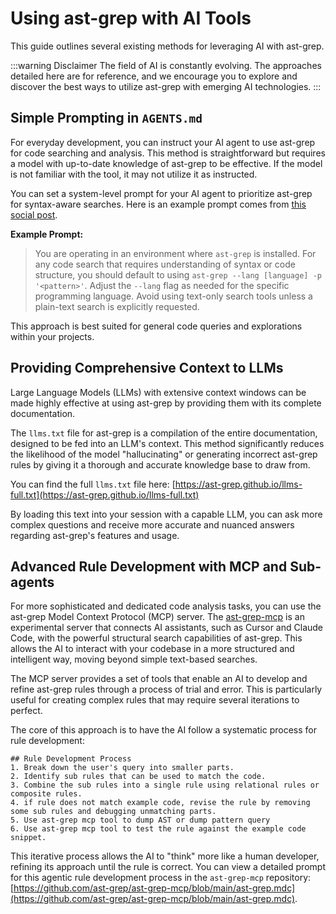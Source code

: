 # Using ast-grep with AI Tools

This guide outlines several existing methods for leveraging AI with ast-grep.

:::warning Disclaimer
The field of AI is constantly evolving. The approaches detailed here are for reference, and we encourage you to explore and discover the best ways to utilize ast-grep with emerging AI technologies.
:::

## Simple Prompting in `AGENTS.md`

For everyday development, you can instruct your AI agent to use ast-grep for code searching and analysis. This method is straightforward but requires a model with up-to-date knowledge of ast-grep to be effective. If the model is not familiar with the tool, it may not utilize it as instructed.

You can set a system-level prompt for your AI agent to prioritize ast-grep for syntax-aware searches. Here is an example prompt comes from [this social post](https://x.com/kieranklaassen/status/1938453871086682232).

**Example Prompt:**

> You are operating in an environment where `ast-grep` is installed. For any code search that requires understanding of syntax or code structure, you should default to using `ast-grep --lang [language] -p '<pattern>'`. Adjust the `--lang` flag as needed for the specific programming language. Avoid using text-only search tools unless a plain-text search is explicitly requested.


This approach is best suited for general code queries and explorations within your projects.



## Providing Comprehensive Context to LLMs

Large Language Models (LLMs) with extensive context windows can be made highly effective at using ast-grep by providing them with its complete documentation.

The `llms.txt` file for ast-grep is a compilation of the entire documentation, designed to be fed into an LLM's context. This method significantly reduces the likelihood of the model "hallucinating" or generating incorrect ast-grep rules by giving it a thorough and accurate knowledge base to draw from.

You can find the full `llms.txt` file here: [https://ast-grep.github.io/llms-full.txt](https://ast-grep.github.io/llms-full.txt)

By loading this text into your session with a capable LLM, you can ask more complex questions and receive more accurate and nuanced answers regarding ast-grep's features and usage.

## Advanced Rule Development with MCP and Sub-agents

For more sophisticated and dedicated code analysis tasks, you can use the ast-grep Model Context Protocol (MCP) server. The [ast-grep-mcp](https://github.com/ast-grep/ast-grep-mcp) is an experimental server that connects AI assistants, such as Cursor and Claude Code, with the powerful structural search capabilities of ast-grep. This allows the AI to interact with your codebase in a more structured and intelligent way, moving beyond simple text-based searches.

The MCP server provides a set of tools that enable an AI to develop and refine ast-grep rules through a process of trial and error. This is particularly useful for creating complex rules that may require several iterations to perfect.

The core of this approach is to have the AI follow a systematic process for rule development:

```
## Rule Development Process
1. Break down the user's query into smaller parts.
2. Identify sub rules that can be used to match the code.
3. Combine the sub rules into a single rule using relational rules or composite rules.
4. if rule does not match example code, revise the rule by removing some sub rules and debugging unmatching parts.
5. Use ast-grep mcp tool to dump AST or dump pattern query
6. Use ast-grep mcp tool to test the rule against the example code snippet.
```

This iterative process allows the AI to "think" more like a human developer, refining its approach until the rule is correct. You can view a detailed prompt for this agentic rule development process in the `ast-grep-mcp` repository: [https://github.com/ast-grep/ast-grep-mcp/blob/main/ast-grep.mdc](https://github.com/ast-grep/ast-grep-mcp/blob/main/ast-grep.mdc).
